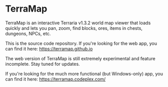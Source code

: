 # TerraMap
TerraMap is an interactive Terraria v1.3.2 world map viewer that loads quickly and lets you pan, zoom, find blocks, ores, items in chests, dungeons, NPCs, etc.

This is the source code repository.  If you're looking for the web app, you can find it here: https://terramap.github.io

The web version of TerraMap is still extremely experimental and feature incomplete.  Stay tuned for updates.

If you're looking for the much more functional (but Windows-only) app, you can find it here: https://terramap.codeplex.com/
